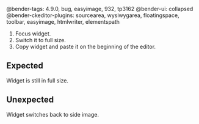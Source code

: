 @bender-tags: 4.9.0, bug, easyimage, 932, tp3162
@bender-ui: collapsed
@bender-ckeditor-plugins: sourcearea, wysiwygarea, floatingspace, toolbar, easyimage, htmlwriter, elementspath

1. Focus widget.
2. Switch it to full size.
3. Copy widget and paste it on the beginning of the editor.

## Expected

Widget is still in full size.

## Unexpected

Widget switches back to side image.
